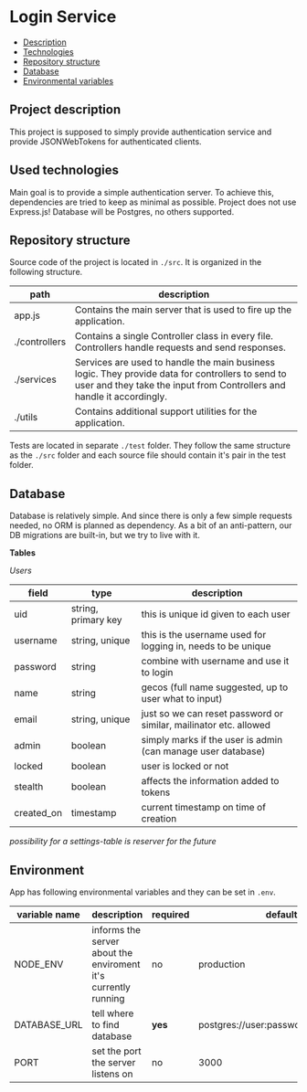 # Login Service

- [Description](#project-description)
- [Technologies](#used-technologies)
- [Repository structure](#repository-structure)
- [Database](#database)
- [Environmental variables](#environmental-variables)

## Project description

This project is supposed to simply provide authentication service and provide JSONWebTokens for authenticated clients. 

## Used technologies

Main goal is to provide a simple authentication server. To achieve this, dependencies are tried to keep as minimal as possible. Project does not use Express.js! Database will be Postgres, no others supported. 

## Repository structure

Source code of the project is located in `./src`. It is organized in the following structure. 

| path | description |
|------|-------------|
|app.js| Contains the main server that is used to fire up the application. |
|./controllers| Contains a single Controller class in every file. Controllers handle requests and send responses. |
|./services | Services are used to handle the main business logic. They provide data for controllers to send to user and they take the input from Controllers and handle it accordingly. |
|./utils| Contains additional support utilities for the application. |

Tests are located in separate `./test` folder. They follow the same structure as the `./src` folder and each source file should contain it's pair in the test folder. 

## Database

Database is relatively simple. And since there is only a few simple requests needed, no ORM is planned as dependency. 
As a bit of an anti-pattern, our DB migrations are built-in, but we try to live with it. 

**Tables**

*Users*

| field | type | description |
|-------|------|-------------|
|uid   | string, primary key | this is unique id given to each user |
|username | string, unique | this is the username used for logging in, needs to be unique |
| password| string | combine with username and use it to login |
|name | string | gecos (full name suggested, up to user what to input) |
|email | string, unique | just so we can reset password or similar, mailinator etc. allowed |
|admin| boolean | simply marks if the user is admin (can manage user database) |
|locked | boolean | user is locked or not |
|stealth | boolean | affects the information added to tokens |
| created_on | timestamp | current timestamp on time of creation |

*possibility for a settings-table is reserver for the future*

## Environment

App has following environmental variables and they can be set in `.env`.

|variable name| description | required | default value |
|-------------|-------------|----------|---------------|
|NODE_ENV     |informs the server about the enviroment it's currently running | no | production |
|DATABASE_URL | tell where to find database | **yes** | postgres://user:password@localhost:port/db |
|PORT         | set the port the server listens on | no | 3000 |
